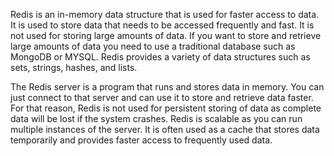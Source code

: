 Redis is an in-memory data structure that is used for faster access to data. It is used to store data that needs to be accessed frequently and fast. It is not used for storing large amounts of data. If you want to store and retrieve large amounts of data you need to use a traditional database such as MongoDB or MYSQL. Redis provides a variety of data structures such as sets, strings, hashes, and lists.

The Redis server is a program that runs and stores data in memory.
You can just connect to that server and can use it to store and retrieve data faster.
For that reason, Redis is not used for persistent storing of data as complete data will be lost if the system crashes.
Redis is scalable as you can run multiple instances of the server.
It is often used as a cache that stores data temporarily and provides faster access to frequently used data.